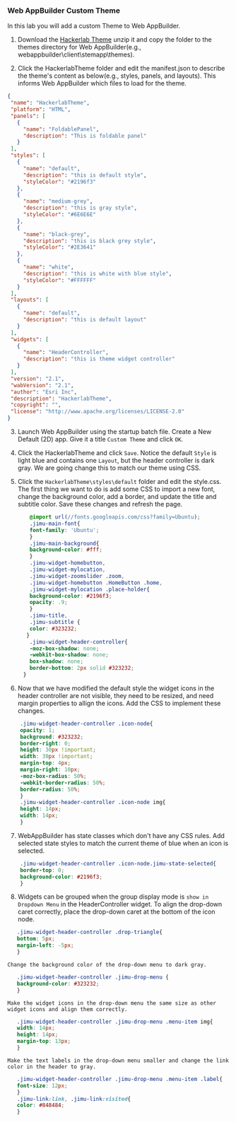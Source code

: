 ### Web AppBuilder Custom Theme

In this lab you will add a custom Theme to Web AppBuilder.

1. Download the [Hackerlab Theme](HackerlabTheme.zip?raw=true) unzip it and copy the folder to the themes directory for Web AppBuilder(e.g., webappbuilder\client\stemapp\themes).

2. Click the HackerlabTheme folder and edit the manifest.json to describe the theme's content as below(e.g., styles, panels, and layouts). This informs Web AppBuilder which files to load for the theme.
 
 ```json
 {
  "name": "HackerlabTheme",
  "platform": "HTML",
  "panels": [
    {
      "name": "FoldablePanel",
      "description": "This is foldable panel"
    }
  ],
  "styles": [
    {
      "name": "default",
      "description": "this is default style",
      "styleColor": "#2196f3"
    },
    {
      "name": "medium-grey",
      "description": "this is gray style",
      "styleColor": "#6E6E6E"
    },
    {
      "name": "black-grey",
      "description": "this is black grey style",
      "styleColor": "#2E3641"
    },
    {
      "name": "white",
      "description": "this is white with blue style",
      "styleColor": "#FFFFFF"
    }
  ],
  "layouts": [
    {
      "name": "default",
      "description": "this is default layout"
    }
  ],
  "widgets": [
    {
      "name": "HeaderController",
      "description": "this is theme widget controller"
    }
  ],
  "version": "2.1",
  "wabVersion": "2.1",
  "author": "Esri Inc",
  "description": "HackerlabTheme",
  "copyright": "",
  "license": "http://www.apache.org/licenses/LICENSE-2.0"
}
 ```
3.  Launch Web AppBuilder using the startup batch file. Create a New Default (2D) app. Give it a title `Custom Theme` and click `OK`.

4.  Click the HackerlabTheme and click `Save`. Notice the default `Style` is light blue and contains one `Layout`, but the header controller is dark gray. We are going change this to match our theme using CSS.
 
5.  Click the `HackerlabTheme\styles\default` folder and edit the style.css. The first thing we want to do is add some CSS to import a new font, change the background color, add a border, and update the title and subtitle color. Save these changes and refresh the page. 
 
```CSS
       @import url(//fonts.googleapis.com/css?family=Ubuntu);
       .jimu-main-font{
       font-family: 'Ubuntu';
       }
       .jimu-main-background{
       background-color: #fff;
       }
       .jimu-widget-homebutton,
       .jimu-widget-mylocation,
       .jimu-widget-zoomslider .zoom,
       .jimu-widget-homebutton .HomeButton .home,
       .jimu-widget-mylocation .place-holder{
       background-color: #2196f3;
       opacity: .9;
       }
       .jimu-title,
       .jimu-subtitle {
       color: #323232;
      }
       .jimu-widget-header-controller{
       -moz-box-shadow: none;
       -webkit-box-shadow: none;
       box-shadow: none;
       border-bottom: 2px solid #323232;
     }
 ```
 

6. Now that we have modified the default style the widget icons in the header controller are not visible, they need to be resized, and need margin properties to allign the icons. Add the CSS to implement these changes.    

```CSS
    .jimu-widget-header-controller .icon-node{
    opacity: 1;
    background: #323232;
    border-right: 0;
    height: 30px !important;
    width: 30px !important;
    margin-top: 4px;
    margin-right: 10px;
    -moz-box-radius: 50%;
    -webkit-border-radius: 50%;
    border-radius: 50%;
    }
    .jimu-widget-header-controller .icon-node img{
    height: 14px;
    width: 14px;
    }
```

7.  WebAppBuilder has state classes which don't have any CSS rules. Add selected state styles to match the current theme of blue when an icon is selected. 

```CSS
    .jimu-widget-header-controller .icon-node.jimu-state-selected{
    border-top: 0;
    background-color: #2196f3;
    }
```

8.  Widgets can be grouped when the group display mode is `show in Dropdown Menu` in the HeaderController widget. To align the drop-down caret correctly, place the drop-down caret at the bottom of the icon node.

```CSS
   .jimu-widget-header-controller .drop-triangle{
   bottom: 5px;
   margin-left: -5px;
   } 
```
    Change the background color of the drop-down menu to dark gray.

```CSS
   .jimu-widget-header-controller .jimu-drop-menu {
   background-color: #323232;
   }
````
    Make the widget icons in the drop-down menu the same size as other widget icons and align them correctly.

```CSS
   .jimu-widget-header-controller .jimu-drop-menu .menu-item img{
   width: 14px;
   height: 14px;
   margin-top: 13px;
   }
```
    Make the text labels in the drop-down menu smaller and change the link color in the header to gray.

```CSS
   .jimu-widget-header-controller .jimu-drop-menu .menu-item .label{
   font-size: 12px;
   }
   .jimu-link:link, .jimu-link:visited{
   color: #848484;
   }    
